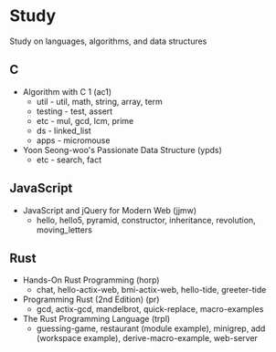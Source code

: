# Study
Study on languages, algorithms, and data structures

## C
- Algorithm with C 1 (ac1)
  - util - util, math, string, array, term
  - testing - test, assert
  - etc - mul, gcd, lcm, prime
  - ds - linked_list
  - apps - micromouse
- Yoon Seong-woo's Passionate Data Structure (ypds) 
  - etc - search, fact

## JavaScript
- JavaScript and jQuery for Modern Web (jjmw)
  - hello, hello5, pyramid, constructor, inheritance, revolution, moving_letters

## Rust
- Hands-On Rust Programming (horp)
  - chat, hello-actix-web, bmi-actix-web, hello-tide, greeter-tide
- Programming Rust (2nd Edition) (pr)
  - gcd, actix-gcd, mandelbrot, quick-replace, macro-examples  
- The Rust Programming Language (trpl)
  - guessing-game, restaurant (module example), minigrep, add (workspace example), derive-macro-example, web-server
